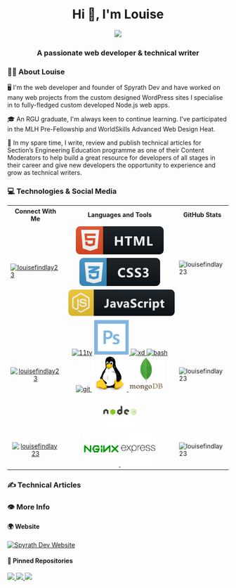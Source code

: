 <h1 align="center">Hi 👋, I'm Louise</h1>
<div align="center">
  <img src="https://avatars.githubusercontent.com/u/26024131?v=4" width="150px">
</div>
<h3 align="center">A passionate web developer & technical writer</h3>

### 👨‍💻 About Louise

🖥 I'm the web developer and founder of Spyrath Dev and have worked on many web projects from the custom designed WordPress sites I specialise in to fully-fledged custom developed Node.js web apps.

🎓 An RGU graduate, I'm always keen to continue learning. I've participated in the MLH Pre-Fellowship and WorldSkills Advanced Web Design Heat.

📝 In my spare time, I write, review and publish technical articles for Section’s Engineering Education programme as one of their Content Moderators to help build a great resource for developers of all stages in their career and give new developers the opportunity to experience and grow as technical writers.

### 💻 Technologies & Social Media

<table>
  
  <tr>
    <th>Connect With Me</th>
    <th>Languages and Tools</th>
    <th>GitHub Stats</th>
  </tr>
  
  <tr>
    <td><a href="https://twitter.com/louisefindlay23" target="blank"><img src="https://img.shields.io/twitter/follow/louisefindlay23?logo=twitter&style=for-the-badge" alt="louisefindlay23" /></a></td>
    <td align="center">
      <img src="https://github.com/MikeCodesDotNET/ColoredBadges/blob/master/svg/dev/languages/html.svg" alt="HTML" style="vertical-align:top; margin:4px">
      <img src="https://github.com/MikeCodesDotNET/ColoredBadges/blob/master/svg/dev/languages/css3.svg" alt="CSS" style="vertical-align:top; margin:4px">
      <img src="https://github.com/MikeCodesDotNET/ColoredBadges/blob/master/svg/dev/languages/js.svg" alt="Vanilla JavaScript" style="vertical-align:top; margin:4px">
    </td>
    <td>
      <img src="https://github-readme-stats.vercel.app/api/top-langs?username=louisefindlay23&show_icons=true&langs_count=10&hide=java,nunjucks&locale=en&layout=compact" alt="louisefindlay23" /></p>
  </tr>
  
  <tr>
    <td align="center"><a href="https://dev.to/louisefindlay23" target="blank"><img align="center" src="https://cdn.jsdelivr.net/npm/simple-icons@3.0.1/icons/dev-dot-to.svg" width="150" alt="louisefindlay23"/></a></td>
    <td align="center">
      <a href="https://www.11ty.dev/" target="_blank"> <img src="https://gist.githubusercontent.com/vivek32ta/c7f7bf583c1fb1c58d89301ea40f37fd/raw/f4c85cce5790758286b8f155ef9a177710b995df/11ty.svg" alt="11ty" width="80"/></a>
      <a href="https://www.photoshop.com/en" target="_blank"> <img src="https://raw.githubusercontent.com/devicons/devicon/master/icons/photoshop/photoshop-line.svg" alt="photoshop" width="80/> </a>
      <a href="https://www.adobe.com/products/xd.html" target="_blank"> <img src="https://cdn.worldvectorlogo.com/logos/adobe-xd.svg" alt="xd" width="80"/> </a>
      <a href="https://www.gnu.org/software/bash/" target="_blank"> <img src="https://www.vectorlogo.zone/logos/gnu_bash/gnu_bash-icon.svg" alt="bash" width="80"/></a>
      <a href="https://git-scm.com/" target="_blank"> <img src="https://www.vectorlogo.zone/logos/git-scm/git-scm-icon.svg" alt="git" width="80"/> </a>
      <a href="https://www.linux.org/" target="_blank"> <img src="https://raw.githubusercontent.com/devicons/devicon/master/icons/linux/linux-original.svg" alt="linux" width="80"/> </a>
      <a href="https://www.mongodb.com/" target="_blank"> <img src="https://raw.githubusercontent.com/devicons/devicon/master/icons/mongodb/mongodb-original-wordmark.svg" alt="mongodb" width="80"/> </a>
      <a href="https://nodejs.org" target="_blank"> <img src="https://raw.githubusercontent.com/devicons/devicon/master/icons/nodejs/nodejs-original-wordmark.svg" alt="nodejs" width="80"/> </a>
    </td>
    <td><img src="https://github-readme-stats.vercel.app/api?username=louisefindlay23&show_icons=true&include_all_commits&locale=en" alt="louisefindlay23" /></td>
  </tr>
        
  <tr>
    <td align="center">
      <a href="https://linkedin.com/in/louisefindlay23" target="blank"><img align="center" src="https://raw.githubusercontent.com/rahuldkjain/github-profile-readme-generator/master/src/images/icons/Social/linked-in-alt.svg" width="100" alt="louisefindlay23" style="vertical-align:top; margin:4px"/></a>
    </td>
    <td align="center">
      <a href="https://www.nginx.com" target="_blank"> <img src="https://raw.githubusercontent.com/devicons/devicon/master/icons/nginx/nginx-original.svg" alt="nginx" width="80"/> </a>
      <a href="https://expressjs.com" target="_blank"> <img src="https://raw.githubusercontent.com/devicons/devicon/master/icons/express/express-original-wordmark.svg" alt="express" width="80"/> </a> 
    </td>
    <td>
        <img src="https://github-profile-trophy.vercel.app/?username=louisefindlay23&rank=SECRET,SSS,SS,S,AAA,AA,A&row=1&column=3" alt="louisefindlay23" />
    </td>
  </tr>
</table>
        
### ✍ Technical Articles
 
<!--START_SECTION:data-section-->
        
<!--END_SECTION:data-section-->        
        
### 👁 More Info
        
#### 🌍 Website

<a href="https://spyrath.dev">
  <img src="https://user-images.githubusercontent.com/26024131/131259079-65213305-7986-4a2e-bf2b-92d4746b6dad.png" alt="Spyrath Dev Website">
</a>
        
#### 📌 Pinned Repositories
<a href="https://github.com/louisefindlay23/colorflow-player">
        <img src="https://github-readme-stats.vercel.app/api/pin/?username=louisefindlay23&repo=colorflow-player">
</a>
<a href="https://github.com/louisefindlay23/gitcord-bot">
        <img src="https://github-readme-stats.vercel.app/api/pin/?username=louisefindlay23&repo=gitcord-bot">
</a>
<a href="https://github.com/section-engineering-education/engineering-education">
        <img src="https://github-readme-stats.vercel.app/api/pin/?username=section-engineering-education&repo=engineering-education">
</a>
